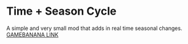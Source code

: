 # Time + Season Cycle
A simple and very small mod that adds in real time seasonal changes.
[GAMEBANANA LINK](https://gamebanana.com/mods/499447)